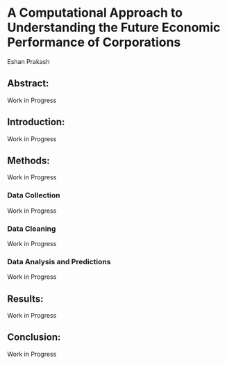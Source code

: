 # A Computational Approach to Understanding the Future Economic Performance of Corporations

Eshan Prakash

## Abstract:

Work in Progress

## Introduction:

Work in Progress

## Methods:

Work in Progress

### Data Collection

Work in Progress

### Data Cleaning

Work in Progress

### Data Analysis and Predictions

Work in Progress

## Results:

Work in Progress

## Conclusion:

Work in Progress
